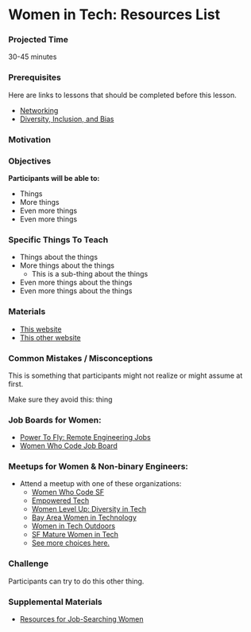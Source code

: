 # Women in Tech: Resources List

### Projected Time
30-45 minutes

### Prerequisites

Here are links to lessons that should be completed before this lesson.
- [Networking](/../networking/networking.md)
- [Diversity, Inclusion, and Bias](/../diversity-inclusion-bias/inclusion.md)

### Motivation


### Objectives
**Participants will be able to:**
- Things
- More things
- Even more things
- Even more things

### Specific Things To Teach
- Things about the things
- More things about the things
	- This is a sub-thing about the things
- Even more things about the things
- Even more things about the things

### Materials

- [This website](example.com)
- [This other website](otherexample.com)


### Common Mistakes / Misconceptions

This is something that participants might not realize or might assume at first.

Make sure they avoid this: thing


### Job Boards for Women:

- [Power To Fly: Remote Engineering Jobs](https://powertofly.com/)
- [Women Who Code Job Board](https://www.womenwhocode.com/jobs)

### Meetups for Women & Non-binary Engineers:

- Attend a meetup with one of these organizations:
	- [Women Who Code SF](https://www.meetup.com/Women-Who-Code-SF/events/)
	- [Empowered Tech](https://www.meetup.com/empowered-tech/events/)
	- [Women Level Up: Diversity in Tech](https://www.meetup.com/Maven-Diversity-in-Tech-Women-Level-Up/events/)
	- [Bay Area Women in Technology](https://www.meetup.com/Bay-Area-Women-in-Technology-Meetup/events/)
	- [Women in Tech Outdoors](https://www.meetup.com/Untethered-Women-in-Tech-Outdoors-San-Francisco/events/)
	- [SF Mature Women in Tech](https://www.meetup.com/SFMatureWomeninTech/events/)
	- [See more choices here.](https://www.meetup.com/find/?allMeetups=false&keywords=women+tech&radius=5&userFreeform=San+Francisco%2C+CA&mcId=z94121&mcName=San+Francisco%2C+CA&sort=recommended&eventFilter=mysugg)

### Challenge

Participants can try to do this other thing.


### Supplemental Materials
- [Resources for Job-Searching Women](https://docs.google.com/document/d/1iEQbCe4f5YPoQm25ILGRq50kZZ3qqn44xwWtGi0CH0Y/edit)
